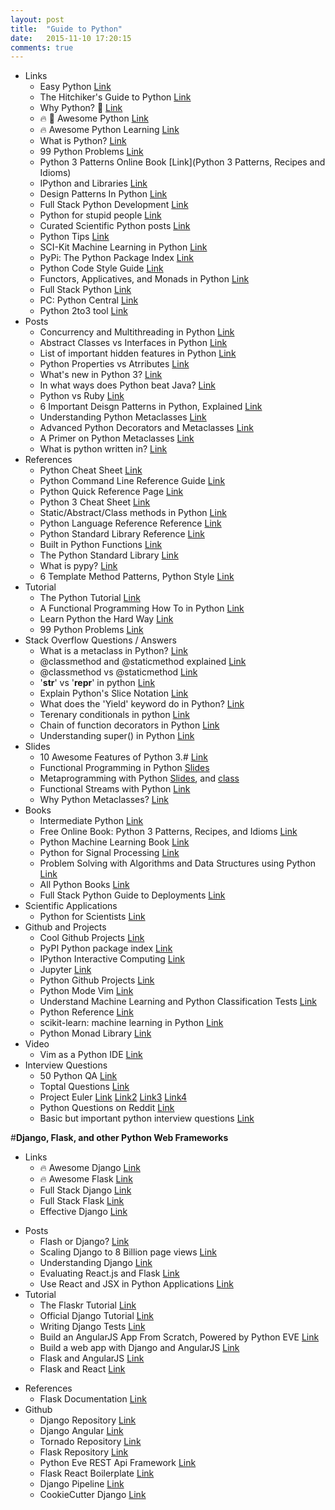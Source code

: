 ```yaml
---
layout: post
title:  "Guide to Python"
date:   2015-11-10 17:20:15
comments: true
---
```


- Links
    - Easy Python [Link](http://easy-python.readthedocs.org/en/latest/#contribute)
    - The Hitchiker's Guide to Python [Link](https://github.com/kennethreitz/python-guide)
    - Why Python? :raised_hands: [Link](https://docs.python.org/2/faq/general.html#why-was-python-created-in-the-first-place)
    - :fire: :raised_hands: Awesome Python [Link](https://github.com/vinta/awesome-python)
    - :fire: Awesome Python Learning [Link](https://github.com/CodementorIO/Python-Learning-Resources)
    - What is Python? [Link](https://docs.python.org/2/tutorial/index.html#tutorial-index)
    - 99 Python Problems [Link](https://wiki.python.org/moin/ProblemSets/99%20Prolog%20Problems%20Solutions)
    - Python 3 Patterns Online Book [Link](Python 3 Patterns, Recipes and Idioms)
    - IPython and Libraries [Link](https://github.com/ipython/ipython)
    - Design Patterns In Python [Link](https://github.com/faif/python-patterns)
    - Full Stack Python Development [Link](http://www.fullstackpython.com/vim.html)
    - Python for stupid people [Link](https://github.com/kirang89/pycrumbs/blob/master/pycrumbs.md#environments-and-environment-management)
    - Curated Scientific Python posts [Link](https://github.com/svaksha/pythonidae)
    - Python Tips [Link](https://github.com/rasbt/python_reference)
    - SCI-Kit Machine Learning in Python [Link](http://scikit-learn.org/stable/)
    - PyPi: The Python Package Index [Link](https://pypi.python.org/pypi)
    - Python Code Style Guide [Link](https://www.python.org/dev/peps/pep-0008/)
    - Functors, Applicatives, and Monads in Python [Link](https://github.com/dbrattli/OSlash/wiki/Functors,-Applicatives,-And-Monads-In-Pictures)
    - Full Stack Python [Link](http://www.fullstackpython.com/table-of-contents.html)
    - PC: Python Central [Link](http://pythoncentral.io/)
    - Python 2to3 tool [Link](https://docs.python.org/2/library/2to3.html)
- Posts
    - Concurrency and Multithreading in Python [Link](https://www.quora.com/How-do-I-do-multithreading-in-Python)
    - Abstract Classes vs Interfaces in Python [Link](http://stackoverflow.com/questions/372042/difference-between-abstract-class-and-interface-in-python)
    - List of important hidden features in Python [Link](http://stackoverflow.com/questions/101268/hidden-features-of-python)
    - Python Properties vs Atrributes [Link](http://stackoverflow.com/questions/7374748/whats-the-difference-between-a-python-property-and-attribute)
    - What's new in Python 3? [Link](https://docs.python.org/3/whatsnew/3.0.html)
    - In what ways does Python beat Java? [Link](https://www.quora.com/What-are-the-most-practical-beneficials-for-Python-comparing-to-Java) 
    - Python vs Ruby [Link](https://ochronus.com/a-rubyists-confessions-on-python/)
    - 6 Important Deisgn Patterns in Python, Explained [Link](http://ginstrom.com/scribbles/2007/10/08/design-patterns-python-style/)
    - Understanding Python Metaclasses [Link](http://blog.ionelmc.ro/2015/02/09/understanding-python-metaclasses/)
    - Advanced Python Decorators and Metaclasses [Link](http://lgiordani.com/blog/2014/10/14/decorators-and-metaclasses/)
    - A Primer on Python Metaclasses [Link](http://jakevdp.github.io/blog/2012/12/01/a-primer-on-python-metaclasses/)
    - What is python written in? [Link](https://www.quora.com/What-is-Python-written-in)
- References
    + Python Cheat Sheet [Link](https://perso.limsi.fr/pointal/_media/python:cours:mementopython3-english.pdf)
    + Python Command Line Reference Guide [Link](https://docs.python.org/3.3/using/cmdline.html)
    + Python Quick Reference Page [Link](http://rgruet.free.fr/PQR27/PQR2.7.html#ClassDef)
    + Python 3 Cheat Sheet [Link](http://overapi.com/python/)
    + Static/Abstract/Class methods in Python [Link](https://julien.danjou.info/blog/2013/guide-python-static-class-abstract-methods)
    + Python Language Reference Reference [Link](https://docs.python.org/3/reference/index.html#reference-index)
    + Python Standard Library Reference [Link](https://docs.python.org/3/library/index.html)
    + Built in Python Functions [Link](https://docs.python.org/2/library/functions.html)
    + The Python Standard Library [Link](https://docs.python.org/2/library/index.html)
    + What is pypy? [Link](http://doc.pypy.org/en/latest/introduction.html)
    + 6 Template Method Patterns, Python Style [Link](http://ginstrom.com/scribbles/2007/10/08/design-patterns-python-style/)
- Tutorial
    + The Python Tutorial [Link](http://www.python-course.eu/python3_course.php) 
    + A Functional Programming How To in Python [Link](https://docs.python.org/2/howto/functional.html)
    + Learn Python the Hard Way [Link](http://learnpythonthehardway.org/book/index.html)
    + 99 Python Problems [Link](https://wiki.python.org/moin/ProblemSets/99%20Prolog%20Problems%20Solutions#Problems_1-6)
- Stack Overflow Questions / Answers
    - What is a metaclass in Python? [Link](http://stackoverflow.com/questions/100003/what-is-a-metaclass-in-python/6581949#6581949)
    - @classmethod and @staticmethod explained [Link](http://stackoverflow.com/questions/12179271/python-classmethod-and-staticmethod-for-beginner)
    - @classmethod vs @staticmethod [Link](http://stackoverflow.com/questions/136097/what-is-the-difference-between-staticmethod-and-classmethod-in-python?lq=1)
    - '__str__' vs '__repr__' in python [Link](http://stackoverflow.com/questions/1436703/difference-between-str-and-repr-in-python?rq=1)
    - Explain Python's Slice Notation [Link](http://stackoverflow.com/questions/509211/explain-pythons-slice-notation)
    - What does the 'Yield' keyword do in Python? [Link](http://stackoverflow.com/questions/231767/what-does-the-yield-keyword-do-in-python)
    - Terenary conditionals in python [Link](http://stackoverflow.com/questions/394809/does-python-have-a-ternary-conditional-operator)
    - Chain of function decorators in Python [Link](http://stackoverflow.com/questions/739654/how-can-i-make-a-chain-of-function-decorators-in-python)
    - Understanding super() in Python [Link](http://stackoverflow.com/questions/576169/understanding-python-super-with-init-methods)
- Slides
    - 10 Awesome Features of Python 3.# [Link](https://asmeurer.github.io/python3-presentation/slides.html#1)
    - Functional Programming in Python [Slides](http://kachayev.github.io/talks/uapycon2012/index.html#/9)
    - Metaprogramming with Python [Slides](http://slides.com/gigaroby/metaprogramming-in-python/fullscreen#/), and [class](http://python-3-patterns-idioms-test.readthedocs.org/en/latest/Metaprogramming.html)
    - Functional Streams with Python [Link](https://speakerdeck.com/kachayev/streams-abstraction)
    - Why Python Metaclasses? [Link](http://www.vrplumber.com/programming/metaclasses-pycon.pdf)
- Books
    - Intermediate Python [Link](http://book.pythontips.com/en/latest/index.html)
    - Free Online Book: Python 3 Patterns, Recipes, and Idioms [Link](http://python-3-patterns-idioms-test.readthedocs.org/en/latest/index.html) 
    - Python Machine Learning Book [Link](https://github.com/rasbt/python-machine-learning-book) 
    - Python for Signal Processing [Link](http://nbviewer.ipython.org/github/unpingco/Python-for-Signal-Processing/tree/master/)
    - Problem Solving with Algorithms and Data Structures using Python [Link](http://interactivepython.org/runestone/static/pythonds/index.html)
    - All Python Books [Link](http://importpython.com/books/)
    - Full Stack Python Guide to Deployments [Link](http://www.deploypython.com/)
- Scientific Applications
    - Python for Scientists [Link](http://nbviewer.ipython.org/gist/rpmuller/5920182)
- Github and Projects
    - Cool Github Projects [Link](https://www.coolgithubprojects.com/)
    - PyPI Python package index [Link](https://pypi.python.org/pypi)
    - IPython Interactive Computing [Link](http://ipython.org/)
    - Jupyter [Link](https://try.jupyter.org/)
    - Python Github Projects [Link](https://github.com/checkcheckzz/python-github-projects)
    - Python Mode Vim [Link](https://github.com/klen/python-mode)
    - Understand Machine Learning and Python Classification Tests [Link](https://github.com/rasbt/pattern_classification)
    - Python Reference [Link](https://github.com/rasbt/python_reference)
    - scikit-learn: machine learning in Python [Link](https://github.com/scikit-learn/scikit-learn)
    - Python Monad Library [Link](https://github.com/dbrattli/OSlash) 
- Video
    - Vim as a Python IDE [Link](https://www.youtube.com/watch?v=YhqsjUUHj6g)
- Interview Questions
    - 50 Python QA [Link](http://www.careerride.com/python-interview-questions.aspx)
    - Toptal Questions [Link](http://www.toptal.com/python/interview-questions)
    - Project Euler [Link](http://www.s-anand.net/euler.html) [Link2](http://www.toddsifleet.com/projects/euler) [Link3](https://zach.se/project-euler-solutions/) [Link4](http://www.nayuki.io/page/project-euler-solutions)
    - Python Questions on Reddit [Link](https://www.reddit.com/r/Python/comments/1knw7z/python_interview_questions)
    - Basic but important python interview questions [Link](http://insights.dice.com/2014/04/30/interview-questions-pythondjango-developers/)


#**Django, Flask, and other Python Web Frameworks**
- Links
    + :fire: Awesome Django [Link](http://awesome-django.com/)
    + :fire: Awesome Flask [Link](https://github.com/humiaozuzu/awesome-flask)
    - Full Stack Django [Link](http://www.fullstackpython.com/django.html)
    + Full Stack Flask [Link](http://www.fullstackpython.com/flask.html)
    + Effective Django [Link](http://www.effectivedjango.com/)
+ Posts
    + Flash or Django? [Link](https://www.quora.com/Should-I-learn-Flask-or-Django)
    + Scaling Django to 8 Billion page views [Link](http://blog.disqus.com/post/62187806135/scaling-django-to-8-billion-page-views)
    + Understanding Django [Link](https://www.quora.com/How-do-I-make-progress-with-Python-Djangos)
    + Evaluating React.js and Flask [Link](http://aviadas.com/blog/2015/08/05/evaluating-react-dot-js-and-flask/)
    + Use React and JSX in Python Applications [Link](http://facebook.github.io/react/blog/2013/08/19/use-react-and-jsx-in-python-applications.html)
+ Tutorial
    + The Flaskr Tutorial [Link](http://flask.pocoo.org/docs/0.10/tutorial/)
    + Official Django Tutorial [Link](https://docs.djangoproject.com/en/1.8/intro/tutorial01/)
    + Writing Django Tests [Link](http://cj.gaconnet.com/informal/rewriting-python-and-django-example-tests-for-explicitness)
    + Build an AngularJS App From Scratch, Powered by Python EVE [Link](http://code.tutsplus.com/tutorials/build-an-angularjs-app-from-scratch-powered-by-python-eve--cms-23063)
    + Build a web app with Django and AngularJS [Link](https://thinkster.io/django-angularjs-tutorial)
    + Flask and AngularJS [Link](https://realpython.com/blog/python/flask-by-example-integrating-flask-and-angularjs/)
    + Flask and React [Link](https://realpython.com/blog/python/the-ultimate-flask-front-end/)
- References
    - Flask Documentation [Link](http://flask.pocoo.org/docs/0.10/quickstart/)
- Github
    + Django Repository [Link](https://github.com/django/django)
    + Django Angular [Link](https://github.com/jrief/django-angular/)
    + Tornado Repository [Link](https://github.com/tornadoweb/tornado)
    + Flask Repository [Link](https://github.com/mitsuhiko/flask)
    + Python Eve REST Api Framework [Link](http://python-eve.org/)
    + Flask React Boilerplate [Link](https://github.com/alexkuz/flask-react-boilerplate)
    + Django Pipeline [Link](https://github.com/cyberdelia/django-pipeline)
    + CookieCutter Django [Link](https://github.com/pydanny/cookiecutter-django)
